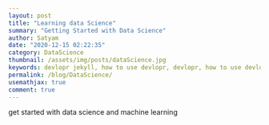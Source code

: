 ```yaml
---
layout: post
title: "Learning data Science"
summary: "Getting Started with Data Science"
author: Satyam
date: "2020-12-15 02:22:35"
category: DataScience
thumbnail: /assets/img/posts/dataScience.jpg
keywords: devlopr jekyll, how to use devlopr, devlopr, how to use devlopr-jekyll, devlopr-jekyll tutorial,best jekyll themes
permalink: /blog/DataScience/
usemathjax: true
comment: true
---
```


get started with data science and machine learning
